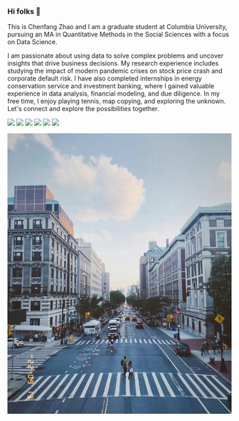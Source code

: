 ### Hi folks 👋
This is Chenfang Zhao and I am a graduate student at Columbia University, pursuing an MA in Quantitative Methods in the Social Sciences with a focus on Data Science. 

I am passionate about using data to solve complex problems and uncover insights that drive business decisions. My research experience includes studying the impact of modern pandemic crises on stock price crash and corporate default risk. I have also completed internships in energy conservation service and investment banking, where I gained valuable experience in data analysis, financial modeling, and due diligence. In my free time, I enjoy playing tennis, map copying, and exploring the unknown. Let's connect and explore the possibilities together.

![](https://img.shields.io/badge/<Code>-<Python>-informational?style=flat&logo=<LOGO_NAME>&logoColor=white&color=2bbc8a)
![](https://img.shields.io/badge/<Code>-<R>-informational?style=flat&logo=<LOGO_NAME>&logoColor=white&color=2bbc8a)
![](https://img.shields.io/badge/<Code>-<HTML>-informational?style=flat&logo=<LOGO_NAME>&logoColor=white&color=2bbc8a)
![](https://img.shields.io/badge/<Tools>-<QGIS>-informational?style=flat&logo=<LOGO_NAME>&logoColor=white&color=2bbc8a)
![](https://img.shields.io/badge/<Tools>-<Excel>-informational?style=flat&logo=<LOGO_NAME>&logoColor=white&color=2bbc8a)
![](https://img.shields.io/badge/<Tools>-<PowerPoint>-informational?style=flat&logo=<LOGO_NAME>&logoColor=white&color=2bbc8a)

[![Header](https://github.com/cz2753/cz2753/blob/main/IMG_5085.JPG "Header")](https://some-url.dev/)


<!--
**cz2753/cz2753** is a ✨ _special_ ✨ repository because its `README.md` (this file) appears on your GitHub profile.

Here are some ideas to get you started:

- 🔭 I’m currently working on ...
- 🌱 I’m currently learning ...
- 👯 I’m looking to collaborate on ...
- 🤔 I’m looking for help with ...
- 💬 Ask me about ...
- 📫 How to reach me: ...
- 😄 Pronouns: ...
- ⚡ Fun fact: ...
-->
